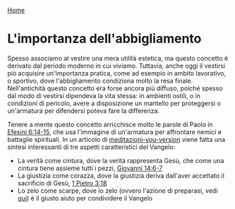 [Home](/README.md)

# L'importanza dell'abbigliamento

Spesso associamo al vestire una mera utilità estetica, ma questo concetto è derivato dal periodo moderno in cui viviamo. Tuttavia, anche oggi il vestirsi piò acquisire un'importanza pratica, come ad esempio in ambito lavorativo, o sportivo, dove l'abbigliamento condiziona molto la resa finale. Nell'antichità questo concetto era forse ancora più diffuso, poiché spesso dal modo di vestirsi dipendeva la vita stessa: in ambienti ostili, o in condizioni di pericolo, avere a disposizione un mantello per proteggersi o un'armatura per difendersi poteva fare la differenza.

Tenere a mente questo concetto arricchisce molto le parole di Paolo in [Efesini 6:14-15](https://www.biblegateway.com/passage/?search=Efesini+6%3A14-15&version=NR2006), che usa l'immagine di un'armatura per affrontare nemici e battaglie spirituali. In un articolo di [meditazioni-you-version](/fonti/you-version/meditazioni-you-version.md) viene fatta una sintesi interessanti di tre aspetti caratteristici del Vangelo: 

- La verità come cintura, dove la verità rappresenta Gesù, che come una cintura tiene assieme tutti i pezzi, [Giovanni 14:6-7](https://www.biblegateway.com/passage/?search=Giovanni+14%3A6-7&version=NR2006)
- La giustizia come corazza, dove la giustizia deriva dall'aver accettato il sacrificio di Gesù, [1 Pietro 3:18](https://www.biblegateway.com/passage/?search=1+Pietro+3%3A18&version=NR2006)
- Lo zelo come scarpe, dove lo zelo (ovvero l'azione di preparasi, vedi [qui](https://en.wikipedia.org/wiki/Hetoimasia)) è il giusto aiuto per condividere il Vangelo
